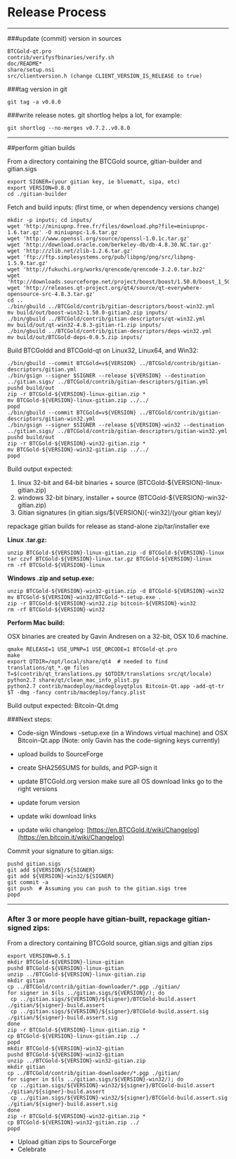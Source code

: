Release Process
====================

* * *

###update (commit) version in sources


	BTCGold-qt.pro
	contrib/verifysfbinaries/verify.sh
	doc/README*
	share/setup.nsi
	src/clientversion.h (change CLIENT_VERSION_IS_RELEASE to true)

###tag version in git

	git tag -a v0.8.0

###write release notes. git shortlog helps a lot, for example:

	git shortlog --no-merges v0.7.2..v0.8.0

* * *

##perform gitian builds

 From a directory containing the BTCGold source, gitian-builder and gitian.sigs
  
	export SIGNER=(your gitian key, ie bluematt, sipa, etc)
	export VERSION=0.8.0
	cd ./gitian-builder

 Fetch and build inputs: (first time, or when dependency versions change)

	mkdir -p inputs; cd inputs/
	wget 'http://miniupnp.free.fr/files/download.php?file=miniupnpc-1.6.tar.gz' -O miniupnpc-1.6.tar.gz
	wget 'http://www.openssl.org/source/openssl-1.0.1c.tar.gz'
	wget 'http://download.oracle.com/berkeley-db/db-4.8.30.NC.tar.gz'
	wget 'http://zlib.net/zlib-1.2.6.tar.gz'
	wget 'ftp://ftp.simplesystems.org/pub/libpng/png/src/libpng-1.5.9.tar.gz'
	wget 'http://fukuchi.org/works/qrencode/qrencode-3.2.0.tar.bz2'
	wget 'http://downloads.sourceforge.net/project/boost/boost/1.50.0/boost_1_50_0.tar.bz2'
	wget 'http://releases.qt-project.org/qt4/source/qt-everywhere-opensource-src-4.8.3.tar.gz'
	cd ..
	./bin/gbuild ../BTCGold/contrib/gitian-descriptors/boost-win32.yml
	mv build/out/boost-win32-1.50.0-gitian2.zip inputs/
	./bin/gbuild ../BTCGold/contrib/gitian-descriptors/qt-win32.yml
	mv build/out/qt-win32-4.8.3-gitian-r1.zip inputs/
	./bin/gbuild ../BTCGold/contrib/gitian-descriptors/deps-win32.yml
	mv build/out/BTCGold-deps-0.0.5.zip inputs/

 Build BTCGoldd and BTCGold-qt on Linux32, Linux64, and Win32:
  
	./bin/gbuild --commit BTCGold=v${VERSION} ../BTCGold/contrib/gitian-descriptors/gitian.yml
	./bin/gsign --signer $SIGNER --release ${VERSION} --destination ../gitian.sigs/ ../BTCGold/contrib/gitian-descriptors/gitian.yml
	pushd build/out
	zip -r BTCGold-${VERSION}-linux-gitian.zip *
	mv BTCGold-${VERSION}-linux-gitian.zip ../../
	popd
	./bin/gbuild --commit BTCGold=v${VERSION} ../BTCGold/contrib/gitian-descriptors/gitian-win32.yml
	./bin/gsign --signer $SIGNER --release ${VERSION}-win32 --destination ../gitian.sigs/ ../BTCGold/contrib/gitian-descriptors/gitian-win32.yml
	pushd build/out
	zip -r BTCGold-${VERSION}-win32-gitian.zip *
	mv BTCGold-${VERSION}-win32-gitian.zip ../../
	popd

  Build output expected:

  1. linux 32-bit and 64-bit binaries + source (BTCGold-${VERSION}-linux-gitian.zip)
  2. windows 32-bit binary, installer + source (BTCGold-${VERSION}-win32-gitian.zip)
  3. Gitian signatures (in gitian.sigs/${VERSION}[-win32]/(your gitian key)/

repackage gitian builds for release as stand-alone zip/tar/installer exe

**Linux .tar.gz:**

	unzip BTCGold-${VERSION}-linux-gitian.zip -d BTCGold-${VERSION}-linux
	tar czvf BTCGold-${VERSION}-linux.tar.gz BTCGold-${VERSION}-linux
	rm -rf BTCGold-${VERSION}-linux

**Windows .zip and setup.exe:**

	unzip BTCGold-${VERSION}-win32-gitian.zip -d BTCGold-${VERSION}-win32
	mv BTCGold-${VERSION}-win32/BTCGold-*-setup.exe .
	zip -r BTCGold-${VERSION}-win32.zip bitcoin-${VERSION}-win32
	rm -rf BTCGold-${VERSION}-win32

**Perform Mac build:**

  OSX binaries are created by Gavin Andresen on a 32-bit, OSX 10.6 machine.

	qmake RELEASE=1 USE_UPNP=1 USE_QRCODE=1 BTCGold-qt.pro
	make
	export QTDIR=/opt/local/share/qt4  # needed to find translations/qt_*.qm files
	T=$(contrib/qt_translations.py $QTDIR/translations src/qt/locale)
	python2.7 share/qt/clean_mac_info_plist.py
	python2.7 contrib/macdeploy/macdeployqtplus Bitcoin-Qt.app -add-qt-tr $T -dmg -fancy contrib/macdeploy/fancy.plist

 Build output expected: Bitcoin-Qt.dmg

###Next steps:

* Code-sign Windows -setup.exe (in a Windows virtual machine) and
  OSX Bitcoin-Qt.app (Note: only Gavin has the code-signing keys currently)

* upload builds to SourceForge

* create SHA256SUMS for builds, and PGP-sign it

* update BTCGold.org version
  make sure all OS download links go to the right versions

* update forum version

* update wiki download links

* update wiki changelog: [https://en.BTCGold.it/wiki/Changelog](https://en.bitcoin.it/wiki/Changelog)

Commit your signature to gitian.sigs:

	pushd gitian.sigs
	git add ${VERSION}/${SIGNER}
	git add ${VERSION}-win32/${SIGNER}
	git commit -a
	git push  # Assuming you can push to the gitian.sigs tree
	popd

-------------------------------------------------------------------------

### After 3 or more people have gitian-built, repackage gitian-signed zips:

From a directory containing BTCGold source, gitian.sigs and gitian zips

	export VERSION=0.5.1
	mkdir BTCGold-${VERSION}-linux-gitian
	pushd BTCGold-${VERSION}-linux-gitian
	unzip ../BTCGold-${VERSION}-linux-gitian.zip
	mkdir gitian
	cp ../BTCGold/contrib/gitian-downloader/*.pgp ./gitian/
	for signer in $(ls ../gitian.sigs/${VERSION}/); do
	 cp ../gitian.sigs/${VERSION}/${signer}/BTCGold-build.assert ./gitian/${signer}-build.assert
	 cp ../gitian.sigs/${VERSION}/${signer}/BTCGold-build.assert.sig ./gitian/${signer}-build.assert.sig
	done
	zip -r BTCGold-${VERSION}-linux-gitian.zip *
	cp BTCGold-${VERSION}-linux-gitian.zip ../
	popd
	mkdir BTCGold-${VERSION}-win32-gitian
	pushd BTCGold-${VERSION}-win32-gitian
	unzip ../BTCGold-${VERSION}-win32-gitian.zip
	mkdir gitian
	cp ../BTCGold/contrib/gitian-downloader/*.pgp ./gitian/
	for signer in $(ls ../gitian.sigs/${VERSION}-win32/); do
	 cp ../gitian.sigs/${VERSION}-win32/${signer}/BTCGold-build.assert ./gitian/${signer}-build.assert
	 cp ../gitian.sigs/${VERSION}-win32/${signer}/BTCGold-build.assert.sig ./gitian/${signer}-build.assert.sig
	done
	zip -r BTCGold-${VERSION}-win32-gitian.zip *
	cp BTCGold-${VERSION}-win32-gitian.zip ../
	popd

- Upload gitian zips to SourceForge
- Celebrate 

